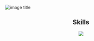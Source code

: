 ![image title](https://rushter.com/counter.svg)


<h2 align="center">Skills </h2>

<p align="center">
  <a href="https://alexzxc.dev">
    <img src="https://skillicons.dev/icons?i=python,golang,vscode,androidstudio,c,cs,cpp,js,css,html" />
  </a>
</p>

<p href="https://alexzxc.dev" align="center">
    <img alt="" src="https://github-readme-stats.vercel.app/api?username=alexzxc&theme=tokyonight&show_icons=true">
</p>


